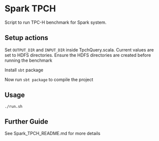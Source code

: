 # Spark TPCH

Script to run TPC-H benchmark for Spark system.

## Setup actions
Set `OUTPUT_DIR` and `INPUT_DIR` inside TpchQuery.scala. Current values are set to HDFS directories. Ensure the HDFS directories are created before running the benchmark

Install `sbt` package

Now run `sbt package` to compile the project

## Usage
`./run.sh`

## Further Guide
See Spark_TPCH_README.md for more details

